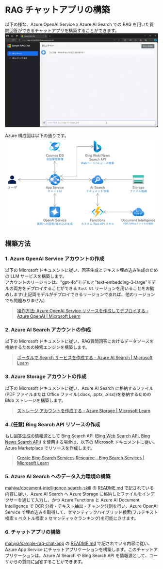 # RAG チャットアプリの構築

以下の様な、Azure OpenAI Service x Azure AI Search での RAG を用いた質問回答ができるチャットアプリを構築することができます。
![RAG チャットアプリ](/.images/deploy-rag-chat-app.gif)

Azure 構成図は以下の通りです。
![RAG チャットアプリの構成図](/.images/deploy-rag-chat-app.jpg)

## 構築方法

### 1. Azure OpenAI Service アカウントの作成
以下の Microsoft ドキュメントに従い、回答生成とテキスト埋め込み生成のための LLM サービスを構築します。  
アカウントのリージョンは、"gpt-4o"モデルと"text-embedding-3-large"モデルの両方をデプロイすることができる ```East US``` リージョンを用いることをお勧めします(上記両モデルがデプロイできるリージョンであれば、他のリージョンでも問題ありません)  
> [操作方法: Azure OpenAI Service リソースを作成してデプロイする - Azure OpenAI | Microsoft Learn](https://learn.microsoft.com/ja-jp/azure/ai-services/openai/how-to/create-resource?pivots=webportal)  


### 2. Azure AI Search アカウントの作成
以下の Microsoft ドキュメントに従い、RAG質問回答におけるデータソースを格納するための検索エンジンを構築します。  
> [ポータルで Search サービスを作成する - Azure AI Search | Microsoft Learn](https://learn.microsoft.com/ja-jp/azure/search/search-create-service-portal)  

### 3. Azure Storage アカウントの作成
以下の Microsoft ドキュメントに従い、Azure AI Search に格納するファイル(PDF ファイルまたは Office ファイル(.docx, .pptx, .xlsx))を格納するための Blob ストレージを構築します。  
> [ストレージ アカウントを作成する - Azure Storage | Microsoft Learn](https://learn.microsoft.com/ja-jp/azure/storage/common/storage-account-create?tabs=azure-portal)

### 4. (任意) Bing Search API リソースの作成
もし回答生成の情報源として Bing Search API ([Bing Web Search API](https://learn.microsoft.com/en-us/bing/search-apis/bing-web-search/overview), [Bing News Search API](https://learn.microsoft.com/en-us/bing/search-apis/bing-news-search/overview)) を使用する場合は、以下の Microsoft ドキュメントに従い、Azure Marketplace でリソースを作成します。  
> [Create Bing Search Services Resource - Bing Search Services | Microsoft Learn](https://learn.microsoft.com/ja-jp/bing/search-apis/bing-web-search/create-bing-search-service-resource)

### 5. Azure AI Search へのデータ入力環境の構築
[mahiya/document-intelligence-search-skill](https://github.com/mahiya/document-intelligence-search-skill) の [README.md](https://github.com/mahiya/document-intelligence-search-skill/blob/main/README.md) で記されている内容に従い、Azure AI Search へ Azure Storage に格納したファイルをインデクサーを通じて入力し、かつ Azure Functions と Azure AI Document Intelligence で OCR 分析・テキスト抽出・チャンク分割を行い、Azure OpenAI Service で埋め込みを取得して、セマンティックハイブリッド検索(フルテキスト検索 x ベクトル検索 x セマンティックランキング)を可能にさせます。

### 6. チャットアプリの構築
[mahiya/sample-rag-chat-app](https://github.com/mahiya/sample-rag-chat-app) の [README.md](https://github.com/mahiya/sample-rag-chat-app/blob/main/README.md) で記されている内容に従い、Azure App Service にチャットアプリケーションを構築します。このチャットアプリケーションは、Azure AI Search や Bing Search API を情報源として、ユーザからの質問に回答することができます。